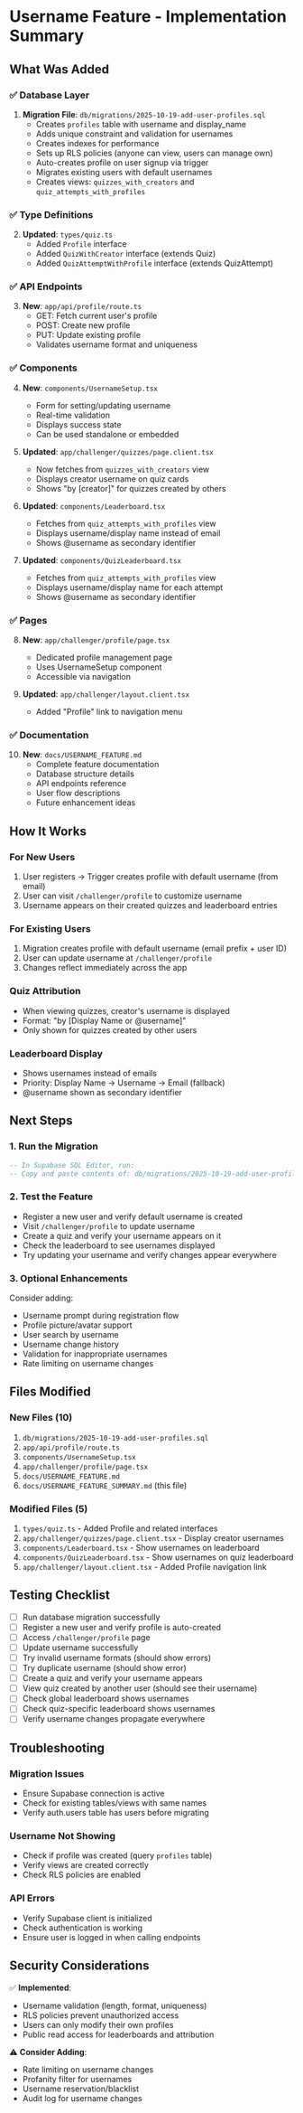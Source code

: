 # Username Feature - Implementation Summary

## What Was Added

### ✅ Database Layer
1. **Migration File**: `db/migrations/2025-10-19-add-user-profiles.sql`
   - Creates `profiles` table with username and display_name
   - Adds unique constraint and validation for usernames
   - Creates indexes for performance
   - Sets up RLS policies (anyone can view, users can manage own)
   - Auto-creates profile on user signup via trigger
   - Migrates existing users with default usernames
   - Creates views: `quizzes_with_creators` and `quiz_attempts_with_profiles`

### ✅ Type Definitions
2. **Updated**: `types/quiz.ts`
   - Added `Profile` interface
   - Added `QuizWithCreator` interface (extends Quiz)
   - Added `QuizAttemptWithProfile` interface (extends QuizAttempt)

### ✅ API Endpoints
3. **New**: `app/api/profile/route.ts`
   - GET: Fetch current user's profile
   - POST: Create new profile
   - PUT: Update existing profile
   - Validates username format and uniqueness

### ✅ Components
4. **New**: `components/UsernameSetup.tsx`
   - Form for setting/updating username
   - Real-time validation
   - Displays success state
   - Can be used standalone or embedded

5. **Updated**: `app/challenger/quizzes/page.client.tsx`
   - Now fetches from `quizzes_with_creators` view
   - Displays creator username on quiz cards
   - Shows "by [creator]" for quizzes created by others

6. **Updated**: `components/Leaderboard.tsx`
   - Fetches from `quiz_attempts_with_profiles` view
   - Displays username/display name instead of email
   - Shows @username as secondary identifier

7. **Updated**: `components/QuizLeaderboard.tsx`
   - Fetches from `quiz_attempts_with_profiles` view
   - Displays username/display name for each attempt
   - Shows @username as secondary identifier

### ✅ Pages
8. **New**: `app/challenger/profile/page.tsx`
   - Dedicated profile management page
   - Uses UsernameSetup component
   - Accessible via navigation

9. **Updated**: `app/challenger/layout.client.tsx`
   - Added "Profile" link to navigation menu

### ✅ Documentation
10. **New**: `docs/USERNAME_FEATURE.md`
    - Complete feature documentation
    - Database structure details
    - API endpoints reference
    - User flow descriptions
    - Future enhancement ideas

## How It Works

### For New Users
1. User registers → Trigger creates profile with default username (from email)
2. User can visit `/challenger/profile` to customize username
3. Username appears on their created quizzes and leaderboard entries

### For Existing Users
1. Migration creates profile with default username (email prefix + user ID)
2. User can update username at `/challenger/profile`
3. Changes reflect immediately across the app

### Quiz Attribution
- When viewing quizzes, creator's username is displayed
- Format: "by [Display Name or @username]"
- Only shown for quizzes created by other users

### Leaderboard Display
- Shows usernames instead of emails
- Priority: Display Name → Username → Email (fallback)
- @username shown as secondary identifier

## Next Steps

### 1. Run the Migration
```sql
-- In Supabase SQL Editor, run:
-- Copy and paste contents of: db/migrations/2025-10-19-add-user-profiles.sql
```

### 2. Test the Feature
- Register a new user and verify default username is created
- Visit `/challenger/profile` to update username
- Create a quiz and verify your username appears on it
- Check the leaderboard to see usernames displayed
- Try updating your username and verify changes appear everywhere

### 3. Optional Enhancements
Consider adding:
- Username prompt during registration flow
- Profile picture/avatar support
- User search by username
- Username change history
- Validation for inappropriate usernames
- Rate limiting on username changes

## Files Modified

### New Files (10)
1. `db/migrations/2025-10-19-add-user-profiles.sql`
2. `app/api/profile/route.ts`
3. `components/UsernameSetup.tsx`
4. `app/challenger/profile/page.tsx`
5. `docs/USERNAME_FEATURE.md`
6. `docs/USERNAME_FEATURE_SUMMARY.md` (this file)

### Modified Files (5)
1. `types/quiz.ts` - Added Profile and related interfaces
2. `app/challenger/quizzes/page.client.tsx` - Display creator usernames
3. `components/Leaderboard.tsx` - Show usernames on leaderboard
4. `components/QuizLeaderboard.tsx` - Show usernames on quiz leaderboard
5. `app/challenger/layout.client.tsx` - Added Profile navigation link

## Testing Checklist

- [ ] Run database migration successfully
- [ ] Register a new user and verify profile is auto-created
- [ ] Access `/challenger/profile` page
- [ ] Update username successfully
- [ ] Try invalid username formats (should show errors)
- [ ] Try duplicate username (should show error)
- [ ] Create a quiz and verify your username appears
- [ ] View quiz created by another user (should see their username)
- [ ] Check global leaderboard shows usernames
- [ ] Check quiz-specific leaderboard shows usernames
- [ ] Verify username changes propagate everywhere

## Troubleshooting

### Migration Issues
- Ensure Supabase connection is active
- Check for existing tables/views with same names
- Verify auth.users table has users before migrating

### Username Not Showing
- Check if profile was created (query `profiles` table)
- Verify views are created correctly
- Check RLS policies are enabled

### API Errors
- Verify Supabase client is initialized
- Check authentication is working
- Ensure user is logged in when calling endpoints

## Security Considerations

✅ **Implemented**:
- Username validation (length, format, uniqueness)
- RLS policies prevent unauthorized access
- Users can only modify their own profiles
- Public read access for leaderboards and attribution

⚠️ **Consider Adding**:
- Rate limiting on username changes
- Profanity filter for usernames
- Username reservation/blacklist
- Audit log for username changes
